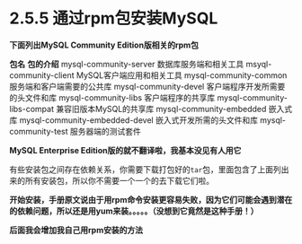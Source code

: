 # 2.5.5 通过rpm包安装MySQL
**下面列出MySQL Community Edition版相关的rpm包**

**包名**                    **包的介绍**
mysql-community-server      数据库服务端和相关工具
msyql-community-client      MySQL客户端应用和相关工具
mysql-community-common      服务端和客户端需要的公共库
mysql-community-devel       客户端程序开发所需要的头文件和库
mysql-community-libs        客户端程序的共享库
mysql-community-libs-compat 兼容旧版本MySQL的共享库
mysql-community-embedded    嵌入式库
mysql-community-embedded-devel   嵌入式开发所需的头文件和库
mysql-community-test        服务器端的测试套件

**MySQL Enterprise Edition版的就不翻译啦，我基本没见有人用它**


有些安装包之间存在依赖关系，你需要下载打包好的`tar`包，里面包含了上面列出来的所有安装包，所以你不需要一个一个的去下载它们啦。

**开始安装，手册原文说由于用rpm命令安装更容易失败，因为它们可能会遇到潜在的依赖问题，所以还是用yum来装。。。。。（没想到它竟然是这种手册！）**

**后面我会增加我自己用rpm安装的方法**